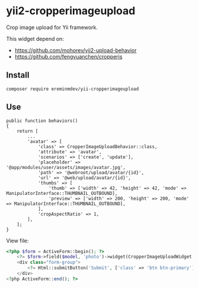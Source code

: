# yii2-cropperimageupload

Crop image upload for Yii framework.

This widget depend on:
- https://github.com/mohorev/yii2-upload-behavior
- https://github.com/fengyuanchen/cropperjs

## Install

``composer require ereminmdev/yii-cropperimageupload``

## Use

```
public function behaviors()
{
    return [
        ...
        'avatar' => [
            'class' => CropperImageUploadBehavior::class,
            'attribute' => 'avatar',
            'scenarios' => ['create', 'update'],
            'placeholder' => '@app/modules/user/assets/images/avatar.jpg',
            'path' => '@webroot/upload/avatar/{id}',
            'url' => '@web/upload/avatar/{id}',
            'thumbs' => [
                'thumb' => ['width' => 42, 'height' => 42, 'mode' => ManipulatorInterface::THUMBNAIL_OUTBOUND],
                'preview' => ['width' => 200, 'height' => 200, 'mode' => ManipulatorInterface::THUMBNAIL_OUTBOUND],
            ],
            'cropAspectRatio' => 1,
        ],
    ];
}
```

View file:

```php
<?php $form = ActiveForm::begin(); ?>
    <?= $form->field($model, 'photo')->widget(CropperImageUploadWidget::class) ?>
    <div class="form-group">
        <?= Html::submitButton('Submit', ['class' => 'btn btn-primary']) ?>
    </div>
<?php ActiveForm::end(); ?>
```
